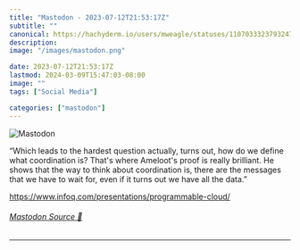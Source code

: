 ```yaml
---
title: "Mastodon - 2023-07-12T21:53:17Z"
subtitle: ""
canonical: https://hachyderm.io/users/mweagle/statuses/110703332379324749
description:
image: "/images/mastodon.png"

date: 2023-07-12T21:53:17Z
lastmod: 2024-03-09T15:47:03-08:00
image: ""
tags: ["Social Media"]

categories: ["mastodon"]
---
```

![Mastodon](/images/mastodon.png)

<p>“Which leads to the hardest question actually, turns out, how do we define what coordination is? That&#39;s where Ameloot&#39;s proof is really brilliant. He shows that the way to think about coordination is, there are the messages that we have to wait for, even if it turns out we have all the data.”</p><p><a href="https://www.infoq.com/presentations/programmable-cloud/" target="_blank" rel="nofollow noopener noreferrer" translate="no"><span class="invisible">https://www.</span><span class="ellipsis">infoq.com/presentations/progra</span><span class="invisible">mmable-cloud/</span></a></p>


###### [Mastodon Source 🐘](https://hachyderm.io/@mweagle/110703332379324749)

___
